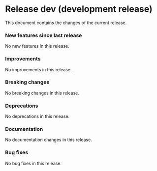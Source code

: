 # Release dev (development release)

This document contains the changes of the current release.

### New features since last release

No new features in this release.

### Improvements

No improvements in this release.

### Breaking changes

No breaking changes in this release.

### Deprecations

No deprecations in this release.

### Documentation

No documentation changes in this release.

### Bug fixes

No bug fixes in this release.
